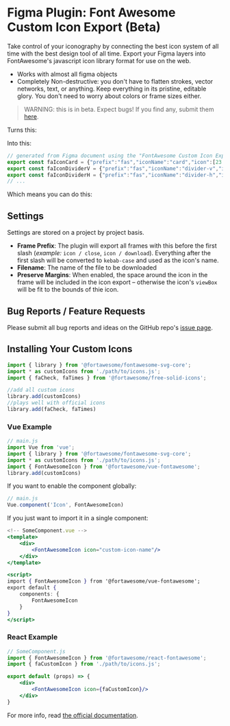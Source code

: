 # Figma Plugin: Font Awesome Custom Icon Export (Beta)

Take control of your iconography by connecting the best icon system of all time with the best design tool of all time. Export your Figma layers into FontAwesome's javascript icon library format for use on the web.

* Works with almost all figma objects
* Completely Non-destructive: you don't have to flatten strokes, vector networks, text, or anything. Keep everything in its pristine, editable glory. You don't need to worry about colors or frame sizes either.

> WARNING: this is in beta. Expect bugs! If you find any, submit them [here](https://github.com/eli-crow/figma-plugin-font-awesome-export/issues).

Turns this:
<!-- image of icons -->

Into this:
``` js
// generated from Figma document using the "FontAwesome Custom Icon Export" plugin
export const faIconCard = {"prefix":"fas","iconName":"card","icon":[23.698854446411133,23.92340087890625,[],"e001","M11.84943,23.9234h-9.84943c-1.10457,0 -2,-0.89543 -2,-2v-19.9234c0,-1.10457 0.89543,-2 2,-2h19.69885c1.10457,0 2,0.89543 2,2v9.9617zM20.69885,3h-17.69885v17.9234h7.34943v-7.9617c0,-1.38071 1.11929,-2.5 2.5,-2.5h7.84943zM13.34943,18.1464l4.64073,-4.6847h-4.64073z"]};
export const faIconDividerV = {"prefix":"fas","iconName":"divider-v","icon":[23.698854446411133,23.92340087890625,[],"e002","M13.34943,3v17.9234h7.34943v-17.9234zM3,3v17.9234h7.34943v-17.9234zM21.69885,0c1.10457,0 2,0.89543 2,2v19.9234c0,1.10457 -0.89543,2 -2,2h-19.69885c-1.10457,0 -2,-0.89543 -2,-2v-19.9234c0,-1.10457 0.89543,-2 2,-2z"]};
export const faIconDividerH = {"prefix":"fas","iconName":"divider-h","icon":[23.923402786254883,23.698856353759766,[],"e003","M20.9234,13.34943l-17.9234,0l0,7.34943h17.9234zM20.9234,3l-17.9234,0l0,7.34943l17.9234,0zM23.9234,21.69886c0,1.10457 -0.89543,2 -2,2h-19.9234c-1.10457,0 -2,-0.89543 -2,-2l0,-19.69885c0,-1.10457 0.89543,-2 2,-2l19.9234,0c1.10457,0 2,0.89543 2,2z"]};
// ...
```

Which means you can do this:
<!-- example gif showing off fontawesome capabilities -->

## Settings
Settings are stored on a project by project basis.
* __Frame Prefix__: The plugin will export all frames with this before the first slash (_example:_ `icon / close`, `icon / download`). Everything after the first slash will be converted to `kebab-case` and used as the icon's name.
* __Filename__: The name of the file to be downloaded 
* __Preserve Margins__: When enabled, the space around the icon in the frame will be included in the icon export – otherwise the icon's `viewBox` will be fit to the bounds of thie icon.

## Bug Reports / Feature Requests
Please submit all bug reports and ideas on the GitHub repo's [issue page](https://github.com/eli-crow/figma-plugin-font-awesome-export/issues).

## Installing Your Custom Icons
``` js
import { library } from '@fortawesome/fontawesome-svg-core';
import * as customIcons from './path/to/icons.js';
import { faCheck, faTimes } from '@fortawesome/free-solid-icons';

//add all custom icons
library.add(customIcons)
//plays well with official icons
library.add(faCheck, faTimes)
```

### Vue Example
``` js
// main.js
import Vue from 'vue';
import { library } from '@fortawesome/fontawesome-svg-core';
import * as customIcons from './path/to/icons.js';
import { FontAwesomeIcon } from '@fortawesome/vue-fontawesome';
library.add(customIcons)
```

If you want to enable the component globally:
``` js
// main.js
Vue.component('Icon', FontAwesomeIcon)
```

If you just want to import it in a single component:
``` jsx
<!-- SomeComponent.vue -->
<template>
    <div>
        <FontAwesomeIcon icon="custom-icon-name"/>
    </div>
</template>

<script>
import { FontAwesomeIcon } from '@fortawesome/vue-fontawesome';
export default {
    components: {
        FontAwesomeIcon
    }
}
</script>
```

### React Example
``` jsx
// SomeComponent.js
import { FontAwesomeIcon } from '@fortawesome/react-fontawesome';
import { faCustomIcon } from './path/to/icons.js';

export default (props) => {
    <div>
        <FontAwesomeIcon icon={faCustomIcon}/>
    </div>
}
```

For more info, read [the official documentation](https://fontawesome.com/how-to-use/on-the-web/advanced/svg-javascript-core).
